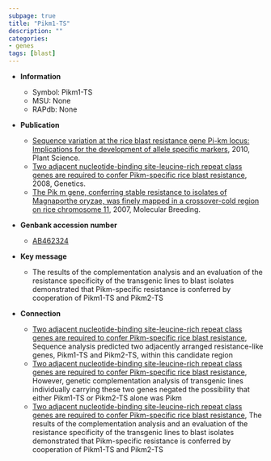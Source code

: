 ```yaml
---
subpage: true
title: "Pikm1-TS"
description: ""
categories:
- genes
tags: [blast]
---
```


* **Information**  
    + Symbol: Pikm1-TS  
    + MSU: None  
    + RAPdb: None  

* **Publication**  
    + [Sequence variation at the rice blast resistance gene Pi-km locus: Implications for the development of allele specific markers](http://www.ncbi.nlm.nih.gov/pubmed?term=Sequence+variation+at+the+rice+blast+resistance+gene+Pi-km+locus:+Implications+for+the+development+of+allele+specific+markers%5BTitle%5D), 2010, Plant Science.
    + [Two adjacent nucleotide-binding site-leucine-rich repeat class genes are required to confer Pikm-specific rice blast resistance](http://www.ncbi.nlm.nih.gov/pubmed?term=Two+adjacent+nucleotide-binding+site-leucine-rich+repeat+class+genes+are+required+to+confer+Pikm-specific+rice+blast+resistance%5BTitle%5D), 2008, Genetics.
    + [The Pik m gene, conferring stable resistance to isolates of Magnaporthe oryzae, was finely mapped in a crossover-cold region on rice chromosome 11](http://www.ncbi.nlm.nih.gov/pubmed?term=The+Pik+m+gene,+conferring+stable+resistance+to+isolates+of+Magnaporthe+oryzae,+was+finely+mapped+in+a+crossover-cold+region+on+rice+chromosome+11%5BTitle%5D), 2007, Molecular Breeding.

* **Genbank accession number**  
    + [AB462324](http://www.ncbi.nlm.nih.gov/nuccore/AB462324)

* **Key message**  
    + The results of the complementation analysis and an evaluation of the resistance specificity of the transgenic lines to blast isolates demonstrated that Pikm-specific resistance is conferred by cooperation of Pikm1-TS and Pikm2-TS

* **Connection**  
    + [Two adjacent nucleotide-binding site-leucine-rich repeat class genes are required to confer Pikm-specific rice blast resistance](http://www.ncbi.nlm.nih.gov/pubmed?term=Two+adjacent+nucleotide-binding+site-leucine-rich+repeat+class+genes+are+required+to+confer+Pikm-specific+rice+blast+resistance%5BTitle%5D), Sequence analysis predicted two adjacently arranged resistance-like genes, Pikm1-TS and Pikm2-TS, within this candidate region
    + [Two adjacent nucleotide-binding site-leucine-rich repeat class genes are required to confer Pikm-specific rice blast resistance](http://www.ncbi.nlm.nih.gov/pubmed?term=Two+adjacent+nucleotide-binding+site-leucine-rich+repeat+class+genes+are+required+to+confer+Pikm-specific+rice+blast+resistance%5BTitle%5D), However, genetic complementation analysis of transgenic lines individually carrying these two genes negated the possibility that either Pikm1-TS or Pikm2-TS alone was Pikm
    + [Two adjacent nucleotide-binding site-leucine-rich repeat class genes are required to confer Pikm-specific rice blast resistance](http://www.ncbi.nlm.nih.gov/pubmed?term=Two+adjacent+nucleotide-binding+site-leucine-rich+repeat+class+genes+are+required+to+confer+Pikm-specific+rice+blast+resistance%5BTitle%5D), The results of the complementation analysis and an evaluation of the resistance specificity of the transgenic lines to blast isolates demonstrated that Pikm-specific resistance is conferred by cooperation of Pikm1-TS and Pikm2-TS



